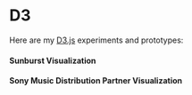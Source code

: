 D3
==

Here are my [D3.js](http://d3js.org/ "D3js.org") experiments and prototypes: 

#### Sunburst Visualization

#### Sony Music Distribution Partner Visualization


